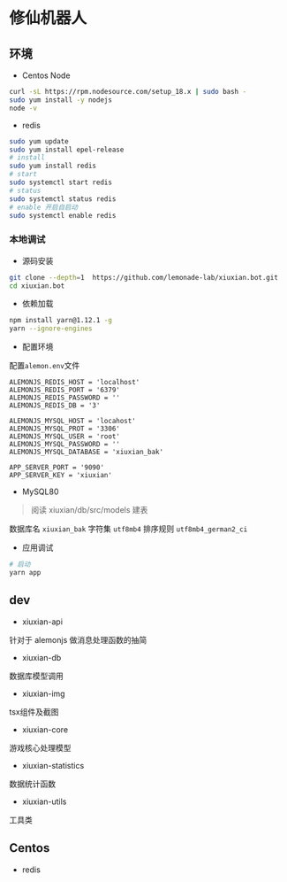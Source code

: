 # 修仙机器人

## 环境

- Centos Node

```sh
curl -sL https://rpm.nodesource.com/setup_18.x | sudo bash -
sudo yum install -y nodejs
node -v
```

- redis

```sh
sudo yum update
sudo yum install epel-release
# install
sudo yum install redis
# start
sudo systemctl start redis
# status
sudo systemctl status redis
# enable 开启自启动
sudo systemctl enable redis
```

### 本地调试

- 源码安装

```sh
git clone --depth=1  https://github.com/lemonade-lab/xiuxian.bot.git
cd xiuxian.bot
```

- 依赖加载

```sh
npm install yarn@1.12.1 -g
yarn --ignore-engines
```

- 配置环境

配置`alemon.env`文件

```env
ALEMONJS_REDIS_HOST = 'localhost'
ALEMONJS_REDIS_PORT = '6379'
ALEMONJS_REDIS_PASSWORD = ''
ALEMONJS_REDIS_DB = '3'

ALEMONJS_MYSQL_HOST = 'locahost'
ALEMONJS_MYSQL_PROT = '3306'
ALEMONJS_MYSQL_USER = 'root'
ALEMONJS_MYSQL_PASSWORD = ''
ALEMONJS_MYSQL_DATABASE = 'xiuxian_bak'

APP_SERVER_PORT = '9090'
APP_SERVER_KEY = 'xiuxian'
```

- MySQL80

> 阅读 xiuxian/db/src/models 建表

数据库名 `xiuxian_bak`
字符集 `utf8mb4`
排序规则 `utf8mb4_german2_ci`

- 应用调试

```sh
# 启动
yarn app
```

## dev

- xiuxian-api

针对于 alemonjs 做消息处理函数的抽简

- xiuxian-db

数据库模型调用

- xiuxian-img

tsx组件及截图

- xiuxian-core

游戏核心处理模型

- xiuxian-statistics

数据统计函数

- xiuxian-utils

工具类

## Centos

- redis
